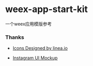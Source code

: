 # weex-app-start-kit

一个weex应用模版参考




### Thanks

+ [Icons Designed by linea.io](http://linea.io/)

+ [Instagram UI Mockup](https://www.behance.net/gallery/38441555/Free-Mockup-PSD-New-Interface-Instagram-2016)